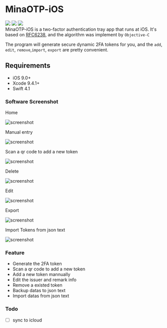 # MinaOTP-iOS

[![](https://img.shields.io/badge/platform-iOS-red.svg)](https://github.com/MinaOTP/MinaOTP-iOS)    [![](https://img.shields.io/github/release/MinaOTP/MinaOTP-iOS.svg)](https://github.com/MinaOTP/MinaOTP-iOS/releases)    [![](https://img.shields.io/github/license/mashape/apistatus.svg)](https://github.com/MinaOTP/MinaOTP-iOS)   
MinaOTP-iOS is a two-factor authentication tray app that runs at iOS. It's based on [RFC6238](https://tools.ietf.org/html/rfc6238), and the algorithm was implement by `Objective-C`

The program will generate secure dynamic 2FA tokens for you, and the `add`, `edit`, `remove`,`import`, `export` are pretty convenient.

## Requirements

- iOS 9.0+
- Xcode 9.4.1+
- Swift 4.1

### Software Screenshot

Home

![screenshot](http://pdj9v67h5.bkt.clouddn.com/A4488CB48308D4C23B99BD15116D6F96.png)

Manual entry

![screenshot](http://pdj9v67h5.bkt.clouddn.com/C39507E017FFA5C919FF2584C0BEA483.png)

Scan a qr code to add a new token

![screenshot](http://pdj9v67h5.bkt.clouddn.com/503D85D02783D663D9BBE5F18931B85F.png)

Delete

![screenshot](http://pdj9v67h5.bkt.clouddn.com/29D72AD0393B3A37179D6485066506AD.jpg)

Edit

![screenshot](http://pdj9v67h5.bkt.clouddn.com/AD677022AC4320DBF256267EC8D16961.png)

Export

![screenshot](http://pdj9v67h5.bkt.clouddn.com/0D6CEFFBF22E76FC7B929B2FBA96E440.png)

Import Tokens from json text

![screenshot](http://pdj9v67h5.bkt.clouddn.com/1853716E59D5AC30799CA5C98A306159.png)

### Feature

* Generate the 2FA token
* Scan a qr code to add a new token
* Add a new token mannually
* Edit the issuer and remark info
* Remove a existed token
* Backup datas to json text
* Import datas from json text

### Todo

* [ ] sync to icloud
